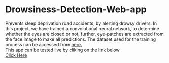 # Drowsiness-Detection-Web-app
Prevents sleep deprivation road accidents, by alerting drowsy drivers.
In this project, we have trained a convolutional neural network, to determine whether the eyes are closed or not, further, eye-patches are extracted from the face image to make all predictions. The dataset used for the training process can be accessed from <a href="https://www.kaggle.com/kutaykutlu/drowsiness-detection" target="_blank">here.</a>
<br>This app can be tested live by cliking on the link below<br><a href="https://share.streamlit.io/mayureshagashe2105/hackulus21-drowsiness-detection-web-app/main/Eye_patch_Extractor_and_predictor.py" taget="_blank">Click Here</a>
